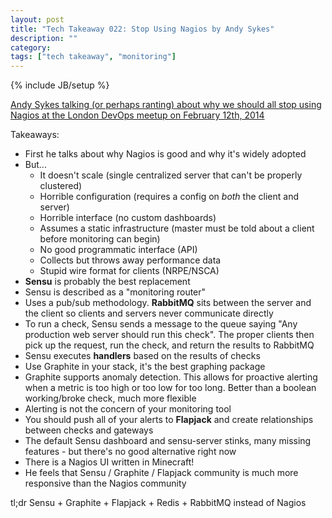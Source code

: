 ```yaml
---
layout: post
title: "Tech Takeaway 022: Stop Using Nagios by Andy Sykes"
description: ""
category: 
tags: ["tech takeaway", "monitoring"]
---
```

{% include JB/setup %}

[Andy Sykes talking (or perhaps ranting) about why we should all stop using Nagios at the London DevOps meetup on February 12th, 2014](https://www.youtube.com/watch?v=Q9BagdHGopg)

Takeaways:

* First he talks about why Nagios is good and why it's widely adopted
* But...
	* It doesn't scale (single centralized server that can't be properly clustered)
	* Horrible configuration (requires a config on *both* the client and server)
	* Horrible interface (no custom dashboards)
	* Assumes a static infrastructure (master must be told about a client before monitoring can begin)
	* No good programmatic interface (API)
	* Collects but throws away performance data
	* Stupid wire format for clients (NRPE/NSCA)
* **Sensu** is probably the best replacement
* Sensu is described as a "monitoring router"
* Uses a pub/sub methodology.  **RabbitMQ** sits between the server and the client so clients and servers never communicate directly
* To run a check, Sensu sends a message to the queue saying "Any production web server should run this check".  The proper clients then pick up the request, run the check, and return the results to RabbitMQ
* Sensu executes **handlers** based on the results of checks
* Use Graphite in your stack, it's the best graphing package
* Graphite supports anomaly detection.  This allows for proactive alerting when a metric is too high or too low for too long.  Better than a boolean working/broke check, much more flexible
* Alerting is not the concern of your monitoring tool
* You should push all of your alerts to **Flapjack** and create relationships between checks and gateways
* The default Sensu dashboard and sensu-server stinks, many missing features - but there's no good alternative right now
* There is a Nagios UI written in Minecraft!
* He feels that Sensu / Graphite / Flapjack community is much more responsive than the Nagios community

tl;dr Sensu + Graphite + Flapjack + Redis + RabbitMQ instead of Nagios
